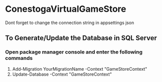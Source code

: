 # ConestogaVirtualGameStore
Dont forget to change the connection string in appsettings json
## To Generate/Update the Database in SQL Server
### Open package manager console and enter the following commands
1. Add-Migration YourMigrationName -Context "GameStoreContext"
2. Update-Database -Context "GameStoreContext"
